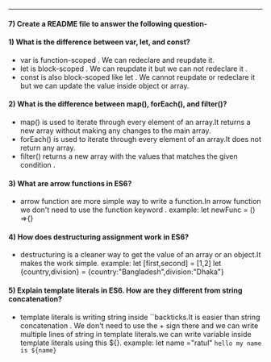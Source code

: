 ---

#### 7) Create a README file to answer the following question-

#### 1) What is the difference between var, let, and const?

- var is function-scoped . We can redeclare and reupdate it.
- let is block-scoped . We can reupdate it but we can not redeclare it .
- const is also block-scoped like let . We cannot reupdate or redeclare it but we can update the value inside object or array.

#### 2) What is the difference between map(), forEach(), and filter()?

- map() is used to iterate through every element of an array.It returns a new array without making any changes to the main array.
- forEach() is used to iterate through every element of an array.It does not return any array.
- filter() returns a new array with the values that matches the given condition .

#### 3) What are arrow functions in ES6?

- arrow function are more simple way to write a function.In arrow function we don't need to use the function keyword .
  example: let newFunc = () =>{}

#### 4) How does destructuring assignment work in ES6?

- destructuring is a cleaner way to get the value of an array or an object.It makes the work simple.
  example: let [first,second] = [1,2]
  let {country,division} = {country:"Bangladesh",division:"Dhaka"}

#### 5) Explain template literals in ES6. How are they different from string concatenation?

- template literals is writing string inside ``backticks.It is easier than string concatenation . We don't need to use the + sign there and we can write multiple lines of string in template literals.we can write variable inside template literals using this ${}.
example:  let name ="ratul"
        `hello my name is ${name}`
